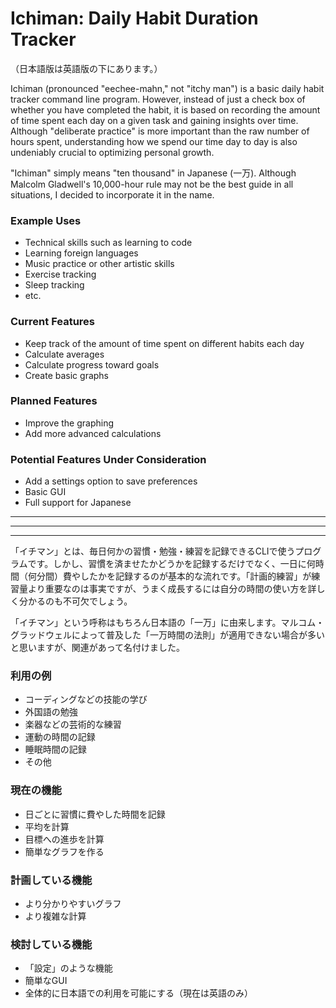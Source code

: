 # Ichiman: Daily Habit Duration Tracker

（日本語版は英語版の下にあります。）

Ichiman (pronounced "eechee-mahn," not "itchy man") is a basic daily habit tracker command line program. However, instead of just a check box of whether you have completed the habit, it is based on recording the amount of time spent each day on a given task and gaining insights over time. Although "deliberate practice" is more important than the raw number of hours spent, understanding how we spend our time day to day is also undeniably crucial to optimizing personal growth. 

"Ichiman" simply means "ten thousand" in Japanese (一万). Although Malcolm Gladwell's 10,000-hour rule may not be the best guide in all situations, I decided to incorporate it in the name. 

### Example Uses
- Technical skills such as learning to code
- Learning foreign languages
- Music practice or other artistic skills
- Exercise tracking
- Sleep tracking
- etc.

### Current Features
- Keep track of the amount of time spent on different habits each day
- Calculate averages
- Calculate progress toward goals
- Create basic graphs

### Planned Features
- Improve the graphing
- Add more advanced calculations

### Potential Features Under Consideration
- Add a settings option to save preferences
- Basic GUI
- Full support for Japanese

---
---
---

「イチマン」とは、毎日何かの習慣・勉強・練習を記録できるCLIで使うプログラムです。しかし、習慣を済ませたかどうかを記録するだけでなく、一日に何時間（何分間）費やしたかを記録するのが基本的な流れです。「計画的練習」が練習量より重要なのは事実ですが、うまく成長するには自分の時間の使い方を詳しく分かるのも不可欠でしょう。

「イチマン」という呼称はもちろん日本語の「一万」に由来します。マルコム・グラッドウェルによって普及した「一万時間の法則」が適用できない場合が多いと思いますが、関連があって名付けました。

### 利用の例
- コーディングなどの技能の学び
- 外国語の勉強
- 楽器などの芸術的な練習
- 運動の時間の記録
- 睡眠時間の記録
- その他

### 現在の機能
- 日ごとに習慣に費やした時間を記録
- 平均を計算
- 目標への進歩を計算
- 簡単なグラフを作る

### 計画している機能
- より分かりやすいグラフ
- より複雑な計算

### 検討している機能
- 「設定」のような機能
- 簡単なGUI
- 全体的に日本語での利用を可能にする（現在は英語のみ）


